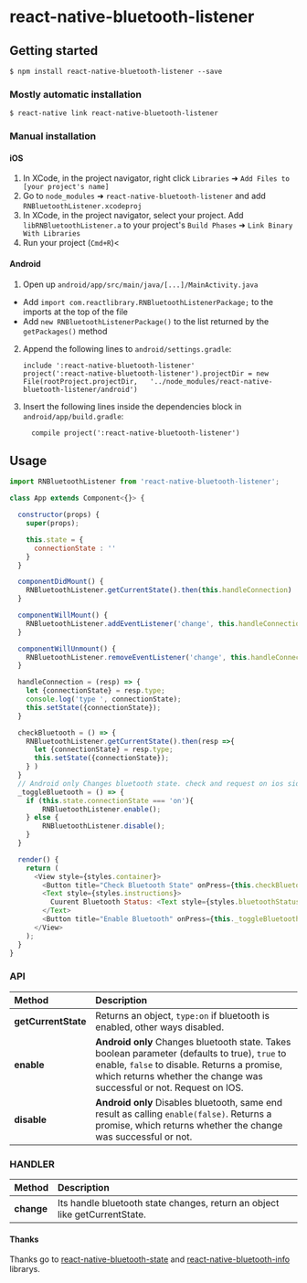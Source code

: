 
# react-native-bluetooth-listener

## Getting started

`$ npm install react-native-bluetooth-listener --save`

### Mostly automatic installation

`$ react-native link react-native-bluetooth-listener`

### Manual installation


#### iOS

1. In XCode, in the project navigator, right click `Libraries` ➜ `Add Files to [your project's name]`
2. Go to `node_modules` ➜ `react-native-bluetooth-listener` and add `RNBluetoothListener.xcodeproj`
3. In XCode, in the project navigator, select your project. Add `libRNBluetoothListener.a` to your project's `Build Phases` ➜ `Link Binary With Libraries`
4. Run your project (`Cmd+R`)<

#### Android

1. Open up `android/app/src/main/java/[...]/MainActivity.java`
  - Add `import com.reactlibrary.RNBluetoothListenerPackage;` to the imports at the top of the file
  - Add `new RNBluetoothListenerPackage()` to the list returned by the `getPackages()` method
2. Append the following lines to `android/settings.gradle`:
  	```
  	include ':react-native-bluetooth-listener'
  	project(':react-native-bluetooth-listener').projectDir = new File(rootProject.projectDir, 	'../node_modules/react-native-bluetooth-listener/android')
  	```
3. Insert the following lines inside the dependencies block in `android/app/build.gradle`:
  	```
      compile project(':react-native-bluetooth-listener')
  	```

## Usage
```javascript
import RNBluetoothListener from 'react-native-bluetooth-listener';

class App extends Component<{}> {

  constructor(props) {
    super(props);

    this.state = {
      connectionState : ''
    }
  }

  componentDidMount() {
    RNBluetoothListener.getCurrentState().then(this.handleConnection)
  }

  componentWillMount() {
    RNBluetoothListener.addEventListener('change', this.handleConnection);
  }

  componentWillUnmount() {
    RNBluetoothListener.removeEventListener('change', this.handleConnection)
  }

  handleConnection = (resp) => {
    let {connectionState} = resp.type;
    console.log('type ', connectionState);
    this.setState({connectionState});
  }

  checkBluetooth = () => {
    RNBluetoothListener.getCurrentState().then(resp =>{
      let {connectionState} = resp.type;
      this.setState({connectionState});
    } )
  }
  // Android only Changes bluetooth state. check and request on ios side.
  _toggleBluetooth = () => {
    if (this.state.connectionState === 'on'){
        RNBluetoothListener.enable();
    } else {
        RNBluetoothListener.disable();
    }
  }

  render() {
    return (
      <View style={styles.container}>
        <Button title="Check Bluetooth State" onPress={this.checkBluetooth} />
        <Text style={styles.instructions}>
          Cuurent Bluetooth Status: <Text style={styles.bluetoothStatusText}>{this.state.connectionState}</Text>
        </Text>
        <Button title="Enable Bluetooth" onPress={this._toggleBluetooth} />
      </View>
    );
  }
}
```
### API

| Method| Description |
|:----------------------------------|:----------------------------------------------------------------------------------------------------------------------------------------------------------------------------------------------------------------------------------------------------------------------------------------------------------------------------------------------------------------------------------------------------------------------------------------------------------------------------------------------------------------------------------------------------------------------------------------------------------------------------------------------|
|**getCurrentState**|Returns an object, `type:on` if bluetooth is enabled, other ways disabled.|
|**enable**|**Android only** Changes bluetooth state. Takes boolean parameter (defaults to true), `true` to enable, `false` to disable. Returns a promise, which returns whether the change was successful or not. Request on IOS.|
|**disable**|**Android only** Disables bluetooth, same end result as calling `enable(false)`. Returns a promise, which returns whether the change was successful or not.|

### HANDLER
| Method| Description|
|:----------------------------------|:----------------------------------------------------------------------------------------------------------------------------------------------------------------------------------------------------------------------------------------------------------------------------------------------------------------------------------------------------------------------------------------------------------------------------------------------------------------------------------------------------------------------------------------------------------------------------------------------------------------------------------------------|
|**change**| Its handle bluetooth state changes, return an object like getCurrentState.|


#### Thanks
Thanks go to [react-native-bluetooth-state](https://github.com/frostney/react-native-bluetooth-state) and [react-native-bluetooth-info](https://github.com/dariyd/react-native-bluetooth-info) librarys.
